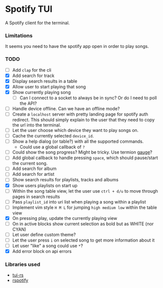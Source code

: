 # Spotify TUI

A Spotify client for the terminal.

### Limitations

It seems you need to have the spotify app open in order to play songs.

### TODO

- [ ] Add `clap` for the cli
- [x] Add search for track
- [x] Display search results in a table
- [x] Allow user to start playing that song
- [x] Show currently playing song
  - [ ] Can I connect to a socket to always be in sync? Or do I need to poll the API?
- [ ] Handle device offline. Can we have an offline mode?
- [ ] Create a `localhost` server with pretty landing page for spotify auth redirect. This should simply explain to the user that they need to copy the url into the terminal.
- [ ] Let the user choose which device they want to play songs on.
- [ ] Cache the currently selected `device_id`.
- [ ] Show a help dialog (or table?) with all the supported commands.
  - Could use a global callback of `?`
- [ ] Could show the song progress? Might be tricky. Use termion [gauge](https://github.com/fdehau/tui-rs/blob/master/examples/gauge.rs)?
- [ ] Add global callback to handle pressing `space`, which should pause/start the current song.
- [ ] Add search for album
- [ ] Add search for artist
- [ ] Show search results for playlists, tracks and albums
- [x] Show users playlists on start up
- [ ] Within the song table view, let the user use `ctrl + d/u` to move through pages in search results
- [ ] Pass `playlist_id` into uri list when playing a song within a playlist
- [ ] Implement vim style `H M L` for jumping `high medium low` within the table view
- [x] On pressing play, update the currently playing view
- [ ] On in active blocks show current selection as bold but as WHITE (nor CYAN)
- [ ] Let user define custom theme?
- [ ] Let the user press `i` on selected song to get more information about it
- [ ] Let user "like" a song could use `*`?
- [x] Add error block on api errors

### Libraries used

- [tui-rs](https://github.com/fdehau/tui-rs)
- [rspotify](https://github.com/ramsayleung/rspotify)
